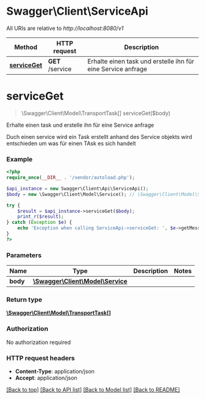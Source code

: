 # Swagger\Client\ServiceApi

All URIs are relative to *http://localhost:8080/v1*

Method | HTTP request | Description
------------- | ------------- | -------------
[**serviceGet**](ServiceApi.md#serviceGet) | **GET** /service | Erhalte einen task und erstelle ihn für eine Service anfrage


# **serviceGet**
> \Swagger\Client\Model\TransportTask[] serviceGet($body)

Erhalte einen task und erstelle ihn für eine Service anfrage

Duch einen service wird ein Task erstellt anhand des Service objekts wird entschieden um was für einen TAsk es sich handelt

### Example
```php
<?php
require_once(__DIR__ . '/vendor/autoload.php');

$api_instance = new Swagger\Client\Api\ServiceApi();
$body = new \Swagger\Client\Model\Service(); // \Swagger\Client\Model\Service | 

try {
    $result = $api_instance->serviceGet($body);
    print_r($result);
} catch (Exception $e) {
    echo 'Exception when calling ServiceApi->serviceGet: ', $e->getMessage(), PHP_EOL;
}
?>
```

### Parameters

Name | Type | Description  | Notes
------------- | ------------- | ------------- | -------------
 **body** | [**\Swagger\Client\Model\Service**](../Model/\Swagger\Client\Model\Service.md)|  |

### Return type

[**\Swagger\Client\Model\TransportTask[]**](../Model/TransportTask.md)

### Authorization

No authorization required

### HTTP request headers

 - **Content-Type**: application/json
 - **Accept**: application/json

[[Back to top]](#) [[Back to API list]](../../README.md#documentation-for-api-endpoints) [[Back to Model list]](../../README.md#documentation-for-models) [[Back to README]](../../README.md)

